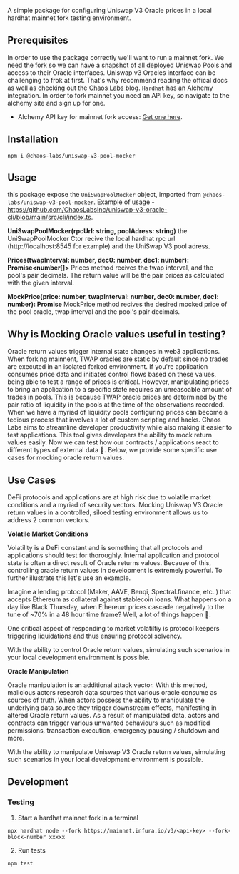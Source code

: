 A simple package for configuring Uniswap V3 Oracle prices in a local hardhat mainnet fork testing environment.

## Prerequisites

In order to use the package correctly we'll want to run a mainnet fork. We need the fork so we can have a snapshot of all deployed Uniswap Pools and access to their Oracle interfaces. Uniswap v3 Oracles interface can be challenging to frok at first. That's why recommend reading the offical docs as well as checking out the [Chaos Labs blog](https://chaoslabs.xyz/blog). `Hardhat` has an Alchemy integration. In order to fork mainnet you need an API key, so navigate to the alchemy site and sign up for one.

- Alchemy API key for mainnet fork access: [Get one here](https://www.alchemy.com/).

## Installation
`npm i @chaos-labs/uniswap-v3-pool-mocker`

## Usage
this package expose the `UniSwapPoolMocker` object, imported from `@chaos-labs/uniswap-v3-pool-mocker`.
Example of usage - https://github.com/ChaosLabsInc/uniswap-v3-oracle-cli/blob/main/src/cli/index.ts.

**UniSwapPoolMocker(rpcUrl: string, poolAdress: string)**
the UniSwapPoolMocker Ctor recive the local hardhat rpc url (http://localhost:8545 for example) and the UniSwap V3 pool adress.

**Prices(twapInterval: number, dec0: number, dec1: number): Promise<number[]>**
Prices method recives the twap interval, and the pool's pair decimals. The return value will be the pair prices as calculated with the given interval.

**MockPrice(price: number, twapInterval: number, dec0: number, dec1: number): Promise**
MockPrice method recives the desired mocked price of the pool oracle, twap interval and the pool's pair decimals.

## Why is Mocking Oracle values useful in testing?

Oracle return values trigger internal state changes in web3 applications. When forking mainnent, TWAP oracles are static by default since no trades are executed in an isolated forked environment. If you're application consumes price data and initiates control flows based on these values, being able to test a range of prices is critical. However, manipulating prices to bring an application to a specific state requires an unreasoable amount of trades in pools. This is because TWAP oracle prices are determined by the pair ratio of liquidity in the pools at the time of the observations recorded. When we have a myriad of liquidity pools configuring prices can become a tedious process that involves a lot of custom scripting and hacks. Chaos Labs aims to streamline developer productivity while also making it easier to test applications. This tool gives developers the ability to mock return values easily. Now we can test how our contracts / applications react to different types of external data 🤗. Below, we provide some specific use cases for mocking oracle return values.

## Use Cases

DeFi protocols and applications are at high risk due to volatile market conditions and a myriad of security vectors. Mocking Uniswap V3 Oracle return values in a controlled, siloed testing environment allows us to address 2 common vectors.

**Volatile Market Conditions**

Volatility is a DeFi constant and is something that all protocols and applications should test for thoroughly. Internal application and protocol state is often a direct result of Oracle returns values. Because of this, controlling oracle return values in development is extremely powerful. To further illustrate this let's use an example.

Imagine a lending protocol (Maker, AAVE, Benqi, Spectral.finance, etc..) that accepts Ethereum as collateral against stablecoin loans. What happens on a day like Black Thursday, when Ethereum prices cascade negatively to the tune of ~70% in a 48 hour time frame? Well, a lot of things happen 🤦.

One critical aspect of responding to market volatiltiy is protocol keepers triggering liquidations and thus ensuring protocol solvency.

With the ability to control Oracle return values, simulating such scenarios in your local development environment is possible.

**Oracle Manipulation**

Oracle manipulation is an additional attack vector. With this method, malicious actors research data sources that various oracle consume as sources of truth. When actors possess the ability to manipulate the underlying data source they trigger downstream effects, manifesting in altered Oracle return values. As a result of manipulated data, actors and contracts can trigger various unwanted behaviours such as modified permissions, transaction execution, emergency pausing / shutdown and more.

With the ability to manipulate Uniswap V3 Oracle return values, simulating such scenarios in your local development environment is possible.

## Development

### Testing
1. Start a hardhat mainnet fork in a terminal
```
npx hardhat node --fork https://mainnet.infura.io/v3/<api-key> --fork-block-number xxxxx
```

2. Run tests
```
npm test
```
